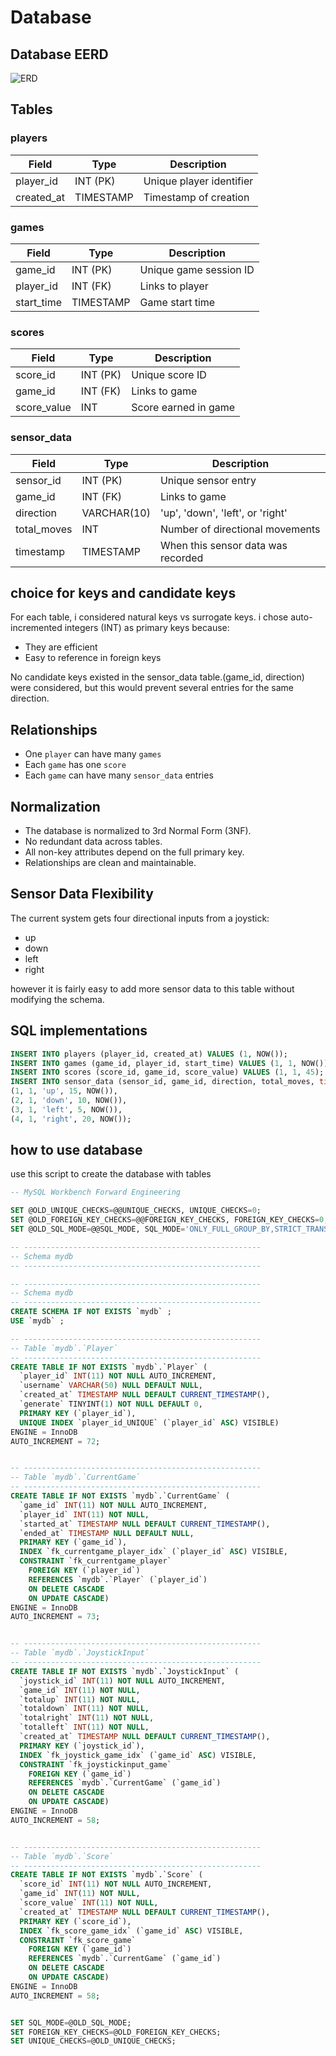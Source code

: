 # Database

## Database EERD
![ERD](https://teemiixuujuu34-fa53a7.dev.hihva.nl/assets/erd.png)
## Tables

### players

| Field       | Type        | Description                |
|-------------|-------------|----------------------------|
| player_id   | INT (PK)    | Unique player identifier   |
| created_at  | TIMESTAMP   | Timestamp of creation      |

### games

| Field       | Type        | Description                      |
|-------------|-------------|----------------------------------|
| game_id     | INT (PK)    | Unique game session ID           |
| player_id   | INT (FK)    | Links to player                  |
| start_time  | TIMESTAMP   | Game start time                  |

### scores

| Field        | Type        | Description             |
|--------------|-------------|-------------------------|
| score_id     | INT (PK)    | Unique score ID         |
| game_id      | INT (FK)    | Links to game           |
| score_value  | INT         | Score earned in game    |

### sensor_data

| Field         | Type         | Description                             |
|---------------|--------------|-----------------------------------------|
| sensor_id     | INT (PK)     | Unique sensor entry                     |
| game_id       | INT (FK)     | Links to game                           |
| direction     | VARCHAR(10)  | 'up', 'down', 'left', or 'right'        |
| total_moves   | INT          | Number of directional movements         |
| timestamp     | TIMESTAMP    | When this sensor data was recorded      |

## choice for keys and candidate keys
For each table, i considered natural keys vs surrogate keys. i chose auto-incremented integers (INT) as primary keys because:

- They are efficient
- Easy to reference in foreign keys

No candidate keys existed in the sensor_data table.(game_id, direction) were considered, but this would prevent several entries for the same direction.

## Relationships

- One `player` can have many `games`
- Each `game` has one `score`
- Each `game` can have many `sensor_data` entries

## Normalization

- The database is normalized to 3rd Normal Form (3NF).
- No redundant data across tables.
- All non-key attributes depend on the full primary key.
- Relationships are clean and maintainable.

## Sensor Data Flexibility

The current system gets four directional inputs from a joystick:
- up
- down
- left
- right

however it is fairly easy to add more sensor data to this table without modifying the schema.

## SQL implementations

```sql
INSERT INTO players (player_id, created_at) VALUES (1, NOW());
INSERT INTO games (game_id, player_id, start_time) VALUES (1, 1, NOW());
INSERT INTO scores (score_id, game_id, score_value) VALUES (1, 1, 45);
INSERT INTO sensor_data (sensor_id, game_id, direction, total_moves, timestamp) VALUES
(1, 1, 'up', 15, NOW()),
(2, 1, 'down', 10, NOW()),
(3, 1, 'left', 5, NOW()),
(4, 1, 'right', 20, NOW());
```

## how to use database
use this script to create the database with tables
```sql
-- MySQL Workbench Forward Engineering

SET @OLD_UNIQUE_CHECKS=@@UNIQUE_CHECKS, UNIQUE_CHECKS=0;
SET @OLD_FOREIGN_KEY_CHECKS=@@FOREIGN_KEY_CHECKS, FOREIGN_KEY_CHECKS=0;
SET @OLD_SQL_MODE=@@SQL_MODE, SQL_MODE='ONLY_FULL_GROUP_BY,STRICT_TRANS_TABLES,NO_ZERO_IN_DATE,NO_ZERO_DATE,ERROR_FOR_DIVISION_BY_ZERO,NO_ENGINE_SUBSTITUTION';

-- -----------------------------------------------------
-- Schema mydb
-- -----------------------------------------------------

-- -----------------------------------------------------
-- Schema mydb
-- -----------------------------------------------------
CREATE SCHEMA IF NOT EXISTS `mydb` ;
USE `mydb` ;

-- -----------------------------------------------------
-- Table `mydb`.`Player`
-- -----------------------------------------------------
CREATE TABLE IF NOT EXISTS `mydb`.`Player` (
  `player_id` INT(11) NOT NULL AUTO_INCREMENT,
  `username` VARCHAR(50) NULL DEFAULT NULL,
  `created_at` TIMESTAMP NULL DEFAULT CURRENT_TIMESTAMP(),
  `generate` TINYINT(1) NOT NULL DEFAULT 0,
  PRIMARY KEY (`player_id`),
  UNIQUE INDEX `player_id_UNIQUE` (`player_id` ASC) VISIBLE)
ENGINE = InnoDB
AUTO_INCREMENT = 72;


-- -----------------------------------------------------
-- Table `mydb`.`CurrentGame`
-- -----------------------------------------------------
CREATE TABLE IF NOT EXISTS `mydb`.`CurrentGame` (
  `game_id` INT(11) NOT NULL AUTO_INCREMENT,
  `player_id` INT(11) NOT NULL,
  `started_at` TIMESTAMP NULL DEFAULT CURRENT_TIMESTAMP(),
  `ended_at` TIMESTAMP NULL DEFAULT NULL,
  PRIMARY KEY (`game_id`),
  INDEX `fk_currentgame_player_idx` (`player_id` ASC) VISIBLE,
  CONSTRAINT `fk_currentgame_player`
    FOREIGN KEY (`player_id`)
    REFERENCES `mydb`.`Player` (`player_id`)
    ON DELETE CASCADE
    ON UPDATE CASCADE)
ENGINE = InnoDB
AUTO_INCREMENT = 73;


-- -----------------------------------------------------
-- Table `mydb`.`JoystickInput`
-- -----------------------------------------------------
CREATE TABLE IF NOT EXISTS `mydb`.`JoystickInput` (
  `joystick_id` INT(11) NOT NULL AUTO_INCREMENT,
  `game_id` INT(11) NOT NULL,
  `totalup` INT(11) NOT NULL,
  `totaldown` INT(11) NOT NULL,
  `totalright` INT(11) NOT NULL,
  `totalleft` INT(11) NOT NULL,
  `created_at` TIMESTAMP NULL DEFAULT CURRENT_TIMESTAMP(),
  PRIMARY KEY (`joystick_id`),
  INDEX `fk_joystick_game_idx` (`game_id` ASC) VISIBLE,
  CONSTRAINT `fk_joystickinput_game`
    FOREIGN KEY (`game_id`)
    REFERENCES `mydb`.`CurrentGame` (`game_id`)
    ON DELETE CASCADE
    ON UPDATE CASCADE)
ENGINE = InnoDB
AUTO_INCREMENT = 58;


-- -----------------------------------------------------
-- Table `mydb`.`Score`
-- -----------------------------------------------------
CREATE TABLE IF NOT EXISTS `mydb`.`Score` (
  `score_id` INT(11) NOT NULL AUTO_INCREMENT,
  `game_id` INT(11) NOT NULL,
  `score_value` INT(11) NOT NULL,
  `created_at` TIMESTAMP NULL DEFAULT CURRENT_TIMESTAMP(),
  PRIMARY KEY (`score_id`),
  INDEX `fk_score_game_idx` (`game_id` ASC) VISIBLE,
  CONSTRAINT `fk_score_game`
    FOREIGN KEY (`game_id`)
    REFERENCES `mydb`.`CurrentGame` (`game_id`)
    ON DELETE CASCADE
    ON UPDATE CASCADE)
ENGINE = InnoDB
AUTO_INCREMENT = 58;


SET SQL_MODE=@OLD_SQL_MODE;
SET FOREIGN_KEY_CHECKS=@OLD_FOREIGN_KEY_CHECKS;
SET UNIQUE_CHECKS=@OLD_UNIQUE_CHECKS;

```

